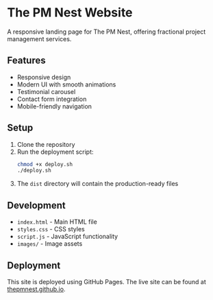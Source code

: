 # The PM Nest Website

A responsive landing page for The PM Nest, offering fractional project management services.

## Features

- Responsive design
- Modern UI with smooth animations
- Testimonial carousel
- Contact form integration
- Mobile-friendly navigation

## Setup

1. Clone the repository
2. Run the deployment script:
   ```bash
   chmod +x deploy.sh
   ./deploy.sh
   ```
3. The `dist` directory will contain the production-ready files

## Development

- `index.html` - Main HTML file
- `styles.css` - CSS styles
- `script.js` - JavaScript functionality
- `images/` - Image assets

## Deployment

This site is deployed using GitHub Pages. The live site can be found at [thepmnest.github.io](https://thepmnest.github.io). 